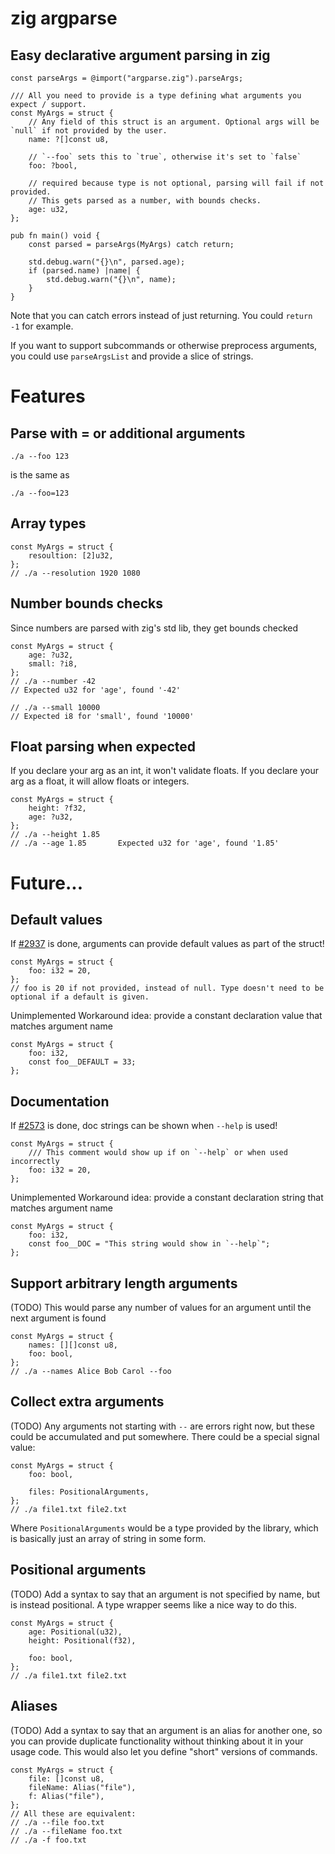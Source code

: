 # zig argparse
## Easy declarative argument parsing in zig

```zig
const parseArgs = @import("argparse.zig").parseArgs;

/// All you need to provide is a type defining what arguments you expect / support.
const MyArgs = struct {
    // Any field of this struct is an argument. Optional args will be `null` if not provided by the user.
    name: ?[]const u8,

    // `--foo` sets this to `true`, otherwise it's set to `false`
    foo: ?bool,

    // required because type is not optional, parsing will fail if not provided.
    // This gets parsed as a number, with bounds checks.
    age: u32,
};

pub fn main() void {
    const parsed = parseArgs(MyArgs) catch return;

    std.debug.warn("{}\n", parsed.age);
    if (parsed.name) |name| {
        std.debug.warn("{}\n", name);
    }
}
```

Note that you can catch errors instead of just returning. You could `return -1` for example.

If you want to support subcommands or otherwise preprocess arguments, you could use `parseArgsList` and provide a slice of strings.

# Features

## Parse with = or additional arguments
```
./a --foo 123
```
is the same as 
```
./a --foo=123
```

## Array types
```zig
const MyArgs = struct {
    resoultion: [2]u32,
};
// ./a --resolution 1920 1080
```

## Number bounds checks
Since numbers are parsed with zig's std lib, they get bounds checked
```zig
const MyArgs = struct {
    age: ?u32,
    small: ?i8,
};
// ./a --number -42
// Expected u32 for 'age', found '-42'

// ./a --small 10000
// Expected i8 for 'small', found '10000'
```

## Float parsing when expected
If you declare your arg as an int, it won't validate floats.
If you declare your arg as a float, it will allow floats or integers.
```zig
const MyArgs = struct {
    height: ?f32,
    age: ?u32,
};
// ./a --height 1.85
// ./a --age 1.85       Expected u32 for 'age', found '1.85'     
```

# Future...

## Default values
If [#2937](https://github.com/ziglang/zig/issues/2937) is done,
arguments can provide default values as part of the struct!
```zig
const MyArgs = struct {
    foo: i32 = 20,
};
// foo is 20 if not provided, instead of null. Type doesn't need to be optional if a default is given.
```

Unimplemented Workaround idea:  provide a constant declaration value
that matches argument name
```zig
const MyArgs = struct {
    foo: i32,
    const foo__DEFAULT = 33;
};
```


## Documentation
If [#2573](https://github.com/ziglang/zig/issues/2573) is done,
doc strings can be shown when `--help` is used!
```zig
const MyArgs = struct {
    /// This comment would show up if on `--help` or when used incorrectly
    foo: i32 = 20,
};
```

Unimplemented Workaround idea:  provide a constant declaration string
that matches argument name
```zig
const MyArgs = struct {
    foo: i32,
    const foo__DOC = "This string would show in `--help`";
};
```

## Support arbitrary length arguments
(TODO)
This would parse any number of values for an argument until the next argument is found

```zig
const MyArgs = struct {
    names: [][]const u8,
    foo: bool,
};
// ./a --names Alice Bob Carol --foo
```

## Collect extra arguments
(TODO)
Any arguments not starting with `--` are errors right now, but these could be accumulated and put somewhere. There could be a special signal value:

```zig
const MyArgs = struct {
    foo: bool,

    files: PositionalArguments,
};
// ./a file1.txt file2.txt
```
Where `PositionalArguments` would be a type provided by the library, which is basically just an array of string in some form.


## Positional arguments
(TODO)
Add a syntax to say that an argument is not specified by name, but is instead positional. A type wrapper seems like a nice way to do this.

```zig
const MyArgs = struct {
    age: Positional(u32),
    height: Positional(f32),

    foo: bool,
};
// ./a file1.txt file2.txt
```

## Aliases
(TODO)
Add a syntax to say that an argument is an alias for another one, so you can provide duplicate functionality without thinking about it in your usage code. This would also let you define "short" versions of commands.

```zig
const MyArgs = struct {
    file: []const u8,
    fileName: Alias("file"),
    f: Alias("file"),
};
// All these are equivalent:
// ./a --file foo.txt
// ./a --fileName foo.txt
// ./a -f foo.txt
```